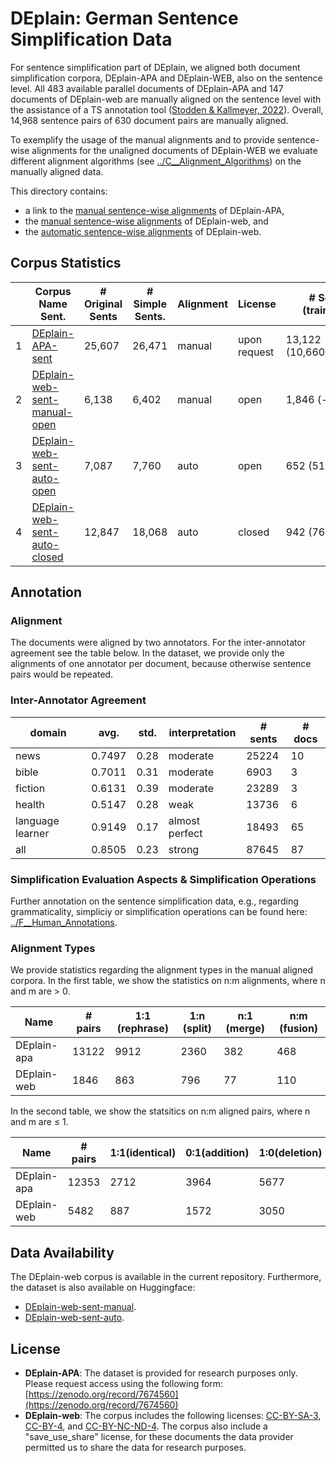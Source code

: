 # DEplain: German Sentence Simplification Data

For sentence simplification part of DEplain, we aligned both document simplification corpora, DEplain-APA and DEplain-WEB, also on the sentence level. All 483 available parallel documents of DEplain-APA
and 147 documents of DEplain-web are manually aligned on the sentence level with the assistance of a TS annotation tool ([Stodden & Kallmeyer, 2022](https://aclanthology.org/2022.acl-demo.14/)). Overall, 14,968 sentence pairs of 630 document pairs are manually aligned. 

To exemplify the usage of the manual alignments and to provide sentence-wise alignments for the unaligned documents of DEplain-WEB we evaluate different alignment algorithms (see [../C__Alignment_Algorithms](../C__Alignment_Algorithms)) on the manually aligned data. 

This directory contains:

- a link to the [manual sentence-wise alignments](./DEplain-APA-sent) of DEplain-APA, 
- the [manual sentence-wise alignments](./DEplain-APA-web-sent/manual)  of DEplain-web,  and
- the [automatic sentence-wise alignments](./DEplain-APA-web-sent/auto) of DEplain-web.

## Corpus Statistics

|   | Corpus Name Sent.                                              | # Original Sents | # Simple Sents. | Alignment | License      | # Sent. Pairs (train/dev/test) |
|---|----------------------------------------------------------------|------------------|-----------------|-----------|--------------|--------------------------------|
| 1 | [DEplain-APA-sent](./DEplain-APA-sent)                         | 25,607           | 26,471          | manual    | upon request | 13,122 (10,660/1,231/1,231)    |
| 2 | [DEplain-web-sent-manual-open](./Eplain-web-sent-manual-open)  | 6,138            | 6,402           | manual    | open         | 1,846  (-/-/1846)              |
| 3 | [DEplain-web-sent-auto-open](./DEplain-web-sent/auto/open)     | 7,087            | 7,760           | auto      | open         | 652 (514/138/-)                |
| 4 | [DEplain-web-sent-auto-closed](./DEplain-web-sent/auto/closed) | 12,847           | 18,068          | auto      | closed       | 942  (767/175/-)               |


## Annotation

### Alignment
The documents were aligned by two annotators. For the inter-annotator agreement see the table below. In the dataset, we provide only the alignments of one annotator per document, because otherwise sentence pairs would be repeated. 

### Inter-Annotator Agreement
| domain  | avg. | std. | interpretation | \# sents | \# docs |
|------------------|---------------|---------------|-------------------------|-------------------|------------------|
| news             | 0.7497        | 0.28          | moderate                | 25224             | 10                |
| bible            | 0.7011        | 0.31          | moderate                | 6903              | 3                |
| fiction          | 0.6131        | 0.39          | moderate                | 23289             | 3                |
| health           | 0.5147        | 0.28          | weak                    | 13736             | 6                |
| language learner | 0.9149        | 0.17          | almost perfect          | 18493             | 65               |
| all              | 0.8505        | 0.23          | strong                  | 87645             | 87               |

### Simplification Evaluation Aspects & Simplification Operations
Further annotation on the sentence simplification data, e.g., regarding grammaticality, simpliciy or simplification operations can be found here: [../F__Human_Annotations](../F__Human_Annotations).

### Alignment Types
We provide statistics regarding the alignment types in the manual aligned corpora. In the first table, we show the statistics on n:m alignments, where n and m are \> 0. 

| Name        | \# pairs | 1:1 (rephrase) | 1:n (split) | n:1 (merge) | n:m (fusion) |
|-------------|----------|----------------|-------------|-------------|--------------|
| DEplain-apa | 13122    | 9912           | 2360        | 382         | 468          |
| DEplain-web | 1846     | 863            | 796         | 77          | 110          |

In the second table, we show the statsitics on n:m aligned pairs, where n and m are ≤ 1.

| Name        | \# pairs | 1:1(identical) | 0:1(addition) | 1:0(deletion) |
|-------------|----------|----------------|---------------|---------------|
| DEplain-apa | 12353    | 2712           | 3964          | 5677          |
| DEplain-web | 5482     | 887            | 1572          | 3050          |


## Data Availability
The DEplain-web corpus is available in the current repository. Furthermore, the dataset is also available on Huggingface:

- [DEplain-web-sent-manual](https://huggingface.co/datasets/DEplain/DEplain-web-sent-manual).
- [DEplain-web-sent-auto](https://huggingface.co/datasets/DEplain/DEplain-web-sent-auto).

## License
- **DEplain-APA**: The dataset is provided for research purposes only. Please request access using the following form: [https://zenodo.org/record/7674560](https://zenodo.org/record/7674560)
- **DEplain-web**: The corpus includes the following licenses: [CC-BY-SA-3](https://creativecommons.org/licenses/by-sa/3.0/), [CC-BY-4](https://creativecommons.org/licenses/by/4.0), and [CC-BY-NC-ND-4](https://creativecommons.org/licenses/by-nc-nd/4.0). The corpus also include a "save_use_share" license, for these documents the data provider permitted us to share the data for research purposes.
